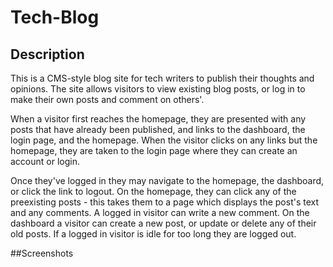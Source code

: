 # Tech-Blog

## Description

This is a CMS-style blog site for tech writers to publish their thoughts and opinions. The site allows visitors to view existing blog posts, or log in to make their own posts and comment on others'. 

When a visitor first reaches the homepage, they are presented with any posts that have already been published, and links to the dashboard, the login page, and the homepage. When the visitor clicks on any links but the homepage, they are taken to the login page where they can create an account or login. 

Once they've logged in they may navigate to the homepage, the dashboard, or click the link to logout. On the homepage, they can click any of the preexisting posts - this takes them to a page which displays the post's text and any comments. A logged in visitor can write a new comment. On the dashboard a visitor can create a new post, or update or delete any of their old posts. If a logged in visitor is idle for too long they are logged out. 

##Screenshots

![]()
